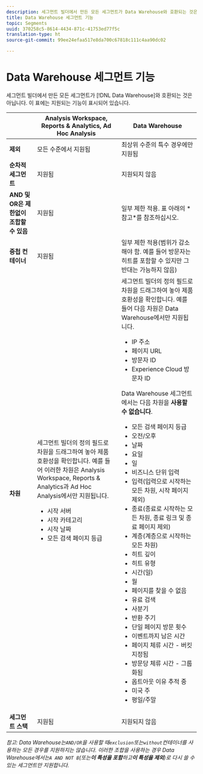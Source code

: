 ```yaml
---
description: 세그먼트 빌더에서 만든 모든 세그먼트가 Data Warehouse와 호환되는 것은 아닙니다. 이 표에는 지원되는 기능이 표시되어 있습니다.
title: Data Warehouse 세그먼트 기능
topic: Segments
uuid: 370258c5-8614-4434-871c-41753ed77f5c
translation-type: ht
source-git-commit: 99ee24efaa517e8da700c67818c111c4aa90dc02

---
```



# Data Warehouse 세그먼트 기능

세그먼트 빌더에서 만든 모든 세그먼트가 [!DNL Data Warehouse]와 호환되는 것은 아닙니다. 이 표에는 지원되는 기능이 표시되어 있습니다.

<table id="table_BBB1DAFDF85041598FA4AF869172CF7F"> 
 <thead> 
  <tr> 
   <th colname="col1" class="entry"> </th> 
   <th colname="col2" class="entry"> Analysis Workspace, Reports &amp; Analytics, Ad Hoc Analysis </th> 
   <th colname="col3" class="entry"> Data Warehouse </th> 
  </tr> 
 </thead>
 <tbody> 
  <tr> 
   <td colname="col1"> <b>제외</b> </td> 
   <td colname="col2"> 모든 수준에서 지원됨 </td> 
   <td colname="col3"> 최상위 수준의 특수 경우에만 지원됨 </td> 
  </tr> 
  <tr> 
   <td colname="col1"> <b>순차적 세그먼트</b> </td> 
   <td colname="col2"> 지원됨 </td> 
   <td colname="col3"> 지원되지 않음 </td> 
  </tr> 
  <tr> 
   <td colname="col1"> <b>AND 및 OR은 제한없이 조합할 수 있음</b> </td> 
   <td colname="col2"> 지원됨 </td> 
   <td colname="col3"> 일부 제한 적용. 표 아래의 *참고*를 참조하십시오. </td> 
  </tr> 
  <tr> 
   <td colname="col1"> <b>중첩 컨테이너</b> </td> 
   <td colname="col2"> 지원됨 </td> 
   <td colname="col3"> 일부 제한 적용(범위가 감소해야 함. 예를 들어 방문자는 히트를 포함할 수 있지만 그 반대는 가능하지 않음) </td> 
  </tr> 
  <tr> 
   <td colname="col1"> <b>차원</b> </td> 
   <td colname="col2">세그먼트 빌더의 <span class="uicontrol">정의</span> 필드로 차원을 드래그하여 놓아 제품 호환성을 확인합니다. 예를 들어 이러한 차원은 Analysis Workspace, Reports &amp; Analytics과 Ad Hoc Analysis에서만 지원됩니다. 
    <ul id="ul_BD708CC3A16743F49F998D1046EC70A3"> 
     <li id="li_240DA619D50B4336ACD9117BF59AF10A">시작 서버 </li> 
     <li id="li_222D4D4116674EF8A52945CCB9C78719">시작 카테고리 </li> 
     <li id="li_5A43C846E2EA4EFCB892DE9E0607C68C">시작 날짜 </li> 
     <li id="li_8E9CABBE04FC4A7A9A5D2BDD34AD3C87">모든 검색 페이지 등급 </li> 
    </ul> </td> 
   <td colname="col3"> 세그먼트 빌더의 <span class="uicontrol">정의</span> 필드로 차원을 드래그하여 놓아 제품 호환성을 확인합니다. 예를 들어 다음 차원은 Data Warehouse에서만 지원됩니다. 
    <ul id="ul_61A5B314CCCF497DB0385324E3309E22"> 
     <li id="li_1254089BDFAE4E0F8E51CB1511BBBF53">IP 주소 </li> 
     <li id="li_D8E040F77A8C46A084547F4FE685CB10">페이지 URL </li> 
     <li id="li_4C79AE900CF6458780C124143DC6FA5B">방문자 ID </li> 
     <li id="li_4EC10645DE9740609D8DDFD4F668FE67">Experience Cloud 방문자 ID </li> 
    </ul> <p>Data Warehouse 세그먼트에서는 다음 차원을 <b>사용할 수 없습니다</b>. </p> 
    <ul id="ul_FE143F6D1ABF45DAA444E1B5691C7D4F"> 
     <li id="li_E77F3CC45BA04674B857FE5AB19D56F1">모든 검색 페이지 등급 </li> 
     <li id="li_95E1549C13F14BA0B32686401EE78E31">오전/오후 </li> 
     <li id="li_6F1C8FC2E7674A0CA14B70B65784D896">날짜 </li> 
     <li id="li_79D1A91D741D4CCC937D07906D71F964">요일 </li> 
     <li id="li_4008565353084611BD782B98D50C0611">일 </li> 
     <li id="li_F87D78F125874087BFF74FAAE2BA46F5">비즈니스 단위 입력 </li> 
     <li id="li_53DA4E64C6714CFF90D164245D01C16A">입력(입력으로 시작하는 모든 차원, 시작 페이지 제외) </li> 
     <li id="li_7F26B0E54A4A48319F31D8FC499D1CF2">종료(종료로 시작하는 모든 차원, 종료 링크 및 종료 페이지 제외) </li> 
     <li id="li_1877D2D8A95B43F29CAA426BF2FE4996">계층(계층으로 시작하는 모든 차원) </li> 
     <li id="li_DF0BCC63ED274ABEA1C5A28274936310">히트 깊이 </li> 
     <li id="li_98BE56213E1A4FD28D4858D53C46D23E">히트 유형 </li> 
     <li id="li_52ECB31657DF4180BDB9C8D21CC74313">시간(일) </li> 
     <li id="li_93716207F2614822ACB84100B35D27BC">월 </li> 
     <li id="li_FFC8E1F7092C4876A7E9F2365CC234B9">페이지를 찾을 수 없음 </li> 
     <li id="li_7A070C8E0F664F5AB554555B17D0E4E6">유료 검색 </li> 
     <li id="li_12228C18BF90463C8D8394FB810843D3">사분기 </li> 
     <li id="li_1833B6E2011C4757A60CAA2C98B35AFA">반환 주기 </li> 
     <li id="li_39154CD74A534D9AA09C701FE1E2C521">단일 페이지 방문 횟수 </li> 
     <li id="li_84BDE34DD577488881E8842D2DE72D3C">이벤트까지 남은 시간 </li> 
     <li id="li_552BE3414CC949B3B24BE99298945874">페이지 체류 시간 - 버킷 지정됨 </li> 
     <li id="li_33D815E04CB3493C82BE33E958C2D7B9">방문당 체류 시간 - 그룹화됨 </li> 
     <li id="li_76F2BB88B8CD456DB50D04F36BB7854B">옵트아웃 이유 추적 중 </li> 
     <li id="li_07345E08D0584CEC99128A0542587019">미국 주 </li> 
     <li id="li_3D6BD9E927334B9BBC29E602D1103F7A">평일/주말 </li> 
    </ul> </td> 
  </tr> 
  <tr> 
   <td colname="col1"> <b>세그먼트 스택</b> </td> 
   <td colname="col2"> 지원됨 </td> 
   <td colname="col3"> 지원되지 않음 </td> 
  </tr> 
 </tbody> 
</table>

*참고: Data Warehouse는`AND/OR`을 사용할 때`exclusion`또는`without`컨테이너를 사용하는 모든 경우를 지원하지는 않습니다. 이러한 조합을 사용하는 경우 Data Warehouse에서는`A AND NOT B`(또는&#x200B;**이 특성을 포함**하고&#x200B;**이 특성을 제외**)로 다시 쓸 수 있는 세그먼트만 지원합니다.*
